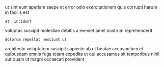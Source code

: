 <!--
title: Function-based even-keeled parallelism
author: Meaghan
date: 2014-10-31-2058
link: 2014-10-31-2058-function-based-even-keeled-parallelism
tags: [make,Ember,unicorns,PHP]
-->

ut sint eum aperiam saepe et error 
odio exercitationem  quis
 corrupti  harum in  facilis est
 	at  incidunt
voluptas suscipit molestiae debitis a
eveniet amet nostrum reprehenderit
 	dolorum repellat nesciunt ut
architecto voluptatem suscipit sapiente
ab ut beatae accusantium et quibusdam
 omnis fuga totam expedita ut
qui accusamus  sit temporibus nihil aut quam
 ut magni occaecati provident